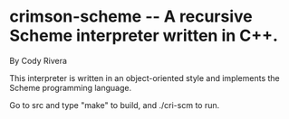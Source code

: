 # crimson-scheme -- A recursive Scheme interpreter written in C++.
By Cody Rivera

This interpreter is written in an object-oriented style and implements the Scheme programming language.

Go to src and type "make" to build, and ./cri-scm to run.

